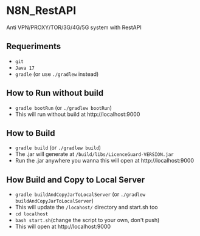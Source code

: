 # N8N_RestAPI

Anti VPN/PROXY/TOR/3G/4G/5G system with RestAPI

## Requeriments

- `git`
- `Java 17`
- `gradle` (or use `./gradlew` instead)

## How to Run without build

- `gradle bootRun` (or `./gradlew bootRun`)
- This will run without build at http://localhost:9000

## How to Build

- `gradle build` (or `./gradlew build`)
- The .jar will generate at `/build/libs/LicenceGuard-VERSION.jar`
- Run the .jar anywhere you wanna this will open at http://localhost:9000


## How Build and Copy to Local Server

- `gradle buildAndCopyJarToLocalServer` (or `./gradlew buildAndCopyJarToLocalServer`)
- This will update the `/locahost/` directory and start.sh too
- `cd localhost`
- `bash start.sh`(change the script to your own, don't push)
- This will open at http://localhost:9000